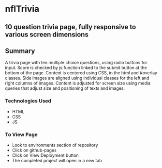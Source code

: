 # nflTrivia
## 10 question trivia page, fully responsive to various screen dimensions
## Summary
  A trivia page with ten multiple choice questions, using radio buttons for input. Score is checked by js function linked to the submit button at the bottom of the page. Content is centered using CSS, in the html and #overlay classes. Side images are aligned using individual classes for the left and right columns of images. Content is adjusted for screen size using media queries that adjust size and positioning of texts and images.
### Technologies Used
- HTML
- CSS
- JS
### To View Page
- Look to environments section of repository
- Click on github-pages
- Click on View Deployment button
- The completed project will open in a new tab


